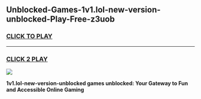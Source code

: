 
## Unblocked-Games-1v1.lol-new-version-unblocked-Play-Free-z3uob
<h3>
<a href="https://premium76.site?title=1v1.lol-new-version-unblocked&ref=20M">CLICK TO PLAY</a></h3>
<hr>

<h3>
<a href="https://premium76.site?title=1v1.lol-new-version-unblocked&ref=20M">CLICK 2 PLAY</a>
  
</h3>

<a href="https://premium76.site?title=1v1.lol-new-version-unblocked&ref=19M"><img src="https://clearcache.store/games.png"></a>


**1v1.lol-new-version-unblocked games unblocked: Your Gateway to Fun and Accessible Online Gaming**
